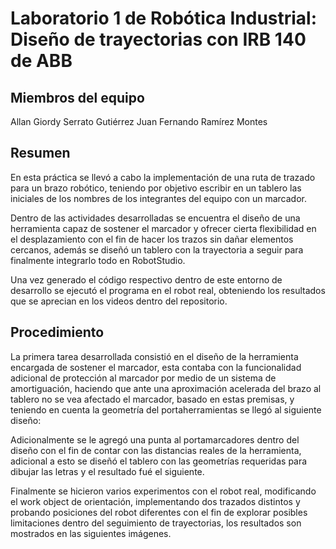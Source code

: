 # Laboratorio 1 de Robótica Industrial: Diseño de trayectorias con IRB 140 de ABB

## Miembros del equipo
Allan Giordy Serrato Gutiérrez 
Juan Fernando Ramírez Montes

## Resumen

En esta práctica se llevó a cabo la implementación de una ruta de trazado para un brazo robótico, teniendo por objetivo escribir en un tablero las iniciales de los nombres de los integrantes del equipo con un marcador.

Dentro de las actividades desarrolladas se encuentra el diseño de una herramienta capaz de sostener el marcador y ofrecer cierta flexibilidad en el desplazamiento con el fin de hacer los trazos sin dañar elementos cercanos, además se diseñó un tablero con la trayectoria a seguir para finalmente integrarlo todo en RobotStudio.

Una vez generado el código respectivo dentro de este entorno de desarrollo se ejecutó el programa en el robot real, obteniendo los resultados que se aprecian en los videos dentro del repositorio.

## Procedimiento

La primera tarea desarrollada consistió en el diseño de la herramienta encargada de sostener el marcador, esta contaba con la funcionalidad adicional de protección al marcador por medio de un sistema de amortiguación, haciendo que ante una aproximación acelerada del brazo al tablero no se vea afectado el marcador, basado en estas premisas, y teniendo en cuenta la geometría del portaherramientas se llegó al siguiente diseño:

Adicionalmente se le agregó una punta al portamarcadores dentro del diseño con el fin de contar con las distancias reales de la herramienta, adicional a esto se diseñó el tablero con las geometrías requeridas para dibujar las letras y el resultado fué el siguiente.

Finalmente se hicieron varios experimentos con el robot real, modificando el work object de orientación, implementando dos trazados distintos y probando posiciones del robot diferentes con el fin de explorar posibles limitaciones dentro del seguimiento de trayectorias, los resultados son mostrados en las siguientes imágenes.

